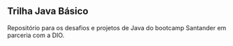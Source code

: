 ## Trilha Java Básico

Repositório para os desafios e projetos de Java do bootcamp Santander em parceria com a DIO.
